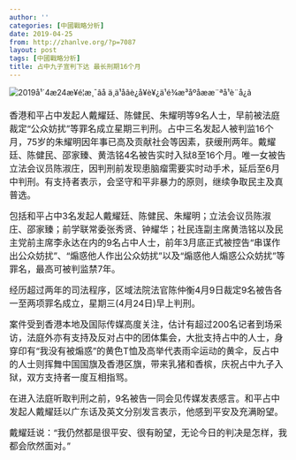 ```yaml
---
author: ''
categories: [中國戰略分析]
date: 2019-04-25
from: http://zhanlve.org/?p=7087
layout: post
tags: [中國戰略分析]
title: 占中九子宣判下达 最长刑期16个月
---
```


<div id="entry">
<div class="at-above-post addthis_tool" data-url="http://zhanlve.org/?p=7087">
</div>
<p>
<img alt="2019å¹´4æ24æ¥é¦æ¸¯âå ä¸­ä¹å­âè¿å¥è¥¿ä¹é¾æ³åº­åææ¨ªå¹è¨å¿ã" class="aligncenter" src="https://gdb.voanews.com/D4A44CF5-D609-4FB0-83FF-1C3B5A0EB2EE_w250_r0_s.jpg"/>
</p>
<p>
</p>
<p>
<span style="font-size: 12pt;">
   香港和平占中发起人戴耀廷、陈健民、朱耀明等9名人士，早前被法庭裁定“公众妨扰”等罪名成立星期三判刑。占中三名发起人被判监16个月，75岁的朱耀明因年事已高及贡献社会等因素，获缓刑两年。戴耀廷、陈健民、邵家臻、黄浩铭4名被告实时入狱8至16个月。唯一女被告立法会议员陈淑庄，因判刑前发现患脑瘤需要实时动手术，延后至6月中判刑。有支持者表示，会坚守和平非暴力的原则，继续争取民主及真普选。
  </span>
</p>
<p>
</p>
<p>
<span style="font-size: 12pt;">
   包括和平占中3名发起人戴耀廷、陈健民、朱耀明；立法会议员陈淑庄、邵家臻；前学联常委张秀贤、钟耀华；社民连副主席黄浩铭以及民主党前主席李永达在内的9名占中人士，前年3月底正式被控告“串谋作出公众妨扰”、“煽惑他人作出公众妨扰”以及“煽惑他人煽惑公众妨扰”等罪名，最高可被判监禁7年。
  </span>
</p>
<p>
</p>
<p>
<span style="font-size: 12pt;">
   经历超过两年的司法程序，区域法院法官陈仲衡4月9日裁定9名被告各一至两项罪名成立，星期三(4月24日)早上判刑。
  </span>
</p>
<p>
</p>
<p>
<span style="font-size: 12pt;">
   案件受到香港本地及国际传媒高度关注，估计有超过200名记者到场采访，法庭外亦有支持及反对占中的团体集会，大批支持占中的人士，身穿印有“我没有被煽惑”的黄色T恤及高举代表雨伞运动的黄伞，反占中的人士则挥舞中国国旗及香港区旗，带来乳猪和香槟，庆祝占中九子入狱，双方支持者一度互相指骂。
  </span>
</p>
<p>
</p>
<p>
<span style="font-size: 12pt;">
   在进入法庭听取判刑之前，9名被告一同会见传媒发表感言。和平占中发起人戴耀廷以广东话及英文分别发言表示，他感到平安及充满盼望。
  </span>
</p>
<p>
</p>
<p>
<span style="font-size: 12pt;">
   戴耀廷说：“我仍然都是很平安、很有盼望，无论今日的判决是怎样，我都会欣然面对。”
  </span>
</p>
<div class="wsw__embed">
<div class="media-pholder media-pholder--video">
<div class="media-download">
<div class="simple-menu">
<span class="handler" style="font-size: 12pt;">
</span>
</div>
</div>
</div>
</div>
</div>
